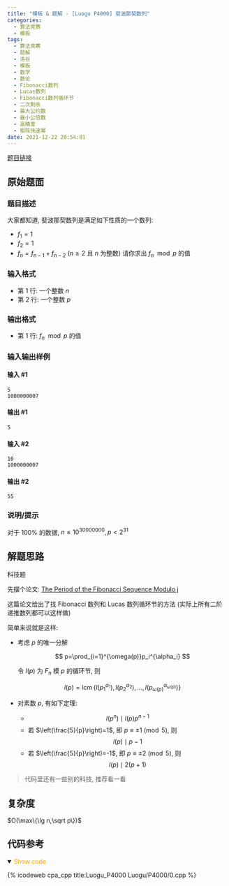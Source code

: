 ```yaml
---
title: "模板 & 题解 - [Luogu P4000] 斐波那契数列"
categories:
  - 算法竞赛
  - 模板
tags:
  - 算法竞赛
  - 题解
  - 洛谷
  - 模板
  - 数学
  - 数论
  - Fibonacci数列
  - Lucas数列
  - Fibonacci数列循环节
  - 二次剩余
  - 最大公约数
  - 最小公倍数
  - 高精度
  - 矩阵快速幂
date: 2021-12-22 20:54:01
---
```


[题目链接](https://www.luogu.com.cn/problem/P4000)

<!-- more -->

## 原始题面

### 题目描述

大家都知道, 斐波那契数列是满足如下性质的一个数列:

- $f_1 = 1$
- $f_2 = 1$
- $f_n = f_{n-1} + f_{n-2}$ ($n \geq 2$ 且 $n$ 为整数)
  请你求出 $f_n \mod p$ 的值

### 输入格式

- 第 1 行: 一个整数 $n$
- 第 2 行: 一个整数 $p$

### 输出格式

- 第 1 行: $f_n \mod p$ 的值

### 输入输出样例

#### 输入 #1

```input1
5
1000000007
```

#### 输出 #1

```output1
5
```

#### 输入 #2

```input2
10
1000000007
```

#### 输出 #2

```output2
55
```

### 说明/提示

对于 $100\%$ 的数据, $n \leq 10^{30000000}, p<2^{31}$

## 解题思路

科技题

先摆个论文: [The Period of the Fibonacci Sequence Modulo j](https://gradprogram.math.arizona.edu/~ura-reports/071/Campbell.Charles/Final.pdf)

这篇论文给出了找 Fibonacci 数列和 Lucas 数列循环节的方法 (实际上所有二阶递推数列都可以这样做)

简单来说就是这样:

- 考虑 $p$ 的唯一分解

  $$
  p=\prod_{i=1}^{\omega(p)}p_i^{\alpha_i}
  $$

  令 $l(p)$ 为 $F_n$ 模 $p$ 的循环节, 则

  $$
  l(p)=\operatorname{lcm}\{l(p_1^{\alpha_1}),l(p_2^{\alpha_2}),...,l(p_{\omega(p)}^{\alpha_{\omega(p)}})\}
  $$

- 对素数 $p$, 有如下定理:
  - $$
    l(p^n)\mid l(p)p^{n-1}
    $$
  - 若 $\left(\frac{5}{p}\right)=1$, 即 $p\equiv\pm 1\pmod{5}$, 则
    $$
    l(p)\mid p-1
    $$
  - 若 $\left(\frac{5}{p}\right)=-1$, 即 $p\equiv\pm 2\pmod{5}$, 则
    $$
    l(p)\mid 2(p+1)
    $$

> 代码里还有一些别的科技, 推荐看一看

## 复杂度

$O(\max\{\lg n,\sqrt p\})$

## 代码参考

<details open>
<summary><font color='orange'>Show code</font></summary>

{% icodeweb cpa_cpp title:Luogu_P4000 Luogu/P4000/0.cpp %}

</details>
